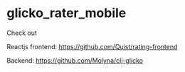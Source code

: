# glicko_rater_mobile

Check out

Reactjs frontend:
https://github.com/Quist/rating-frontend

Backend:
https://github.com/Molyna/clj-glicko

